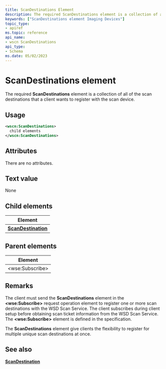 ```yaml
---
title: ScanDestinations Element
description: The required ScanDestinations element is a collection of all of the scan destinations that a client wants to register with the scan device.
keywords: ["ScanDestinations element Imaging Devices"]
topic_type:
- apiref
ms.topic: reference
api_name:
- wscn ScanDestinations
api_type:
- Schema
ms.date: 05/02/2023
---
```


# ScanDestinations element

The required **ScanDestinations** element is a collection of all of the scan destinations that a client wants to register with the scan device.

## Usage

```xml
<wscn:ScanDestinations>
  child elements
</wscn:ScanDestinations>
```

## Attributes

There are no attributes.

## Text value

None

## Child elements

| Element |
|--|
| [**ScanDestination**](scandestination.md) |

## Parent elements

| Element |
|--|
| &lt;wse:Subscribe&gt; |

## Remarks

The client must send the **ScanDestinations** element in the **&lt;wse:Subscribe&gt;** request operation element to register one or more scan destinations with the WSD Scan Service. The client subscribes during client setup before obtaining scan ticket information from the WSD Scan Service. The **&lt;wse:Subscribe&gt;** element is defined in the specification.

The **ScanDestinations** element give clients the flexibility to register for multiple unique scan destinations at once.

## See also

[**ScanDestination**](scandestination.md)
